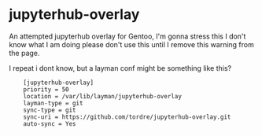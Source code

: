 # jupyterhub-overlay
An attempted jupyterhub overlay for Gentoo, I'm gonna stress this I don't know what I am doing please don't use this until I remove this warning from the page.


I repeat i dont know, but a layman conf might be something like this?

```
    [jupyterhub-overlay]
    priority = 50
    location = /var/lib/layman/jupyterhub-overlay
    layman-type = git
    sync-type = git
    sync-uri = https://github.com/tordre/jupyterhub-overlay.git
    auto-sync = Yes
```